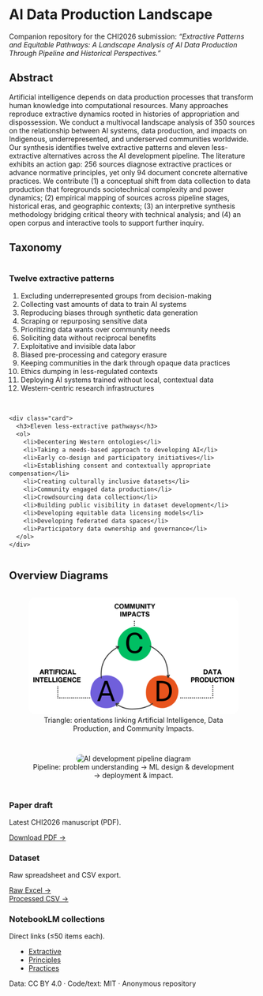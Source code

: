 <!-- HERO -->
<div class="hero-banner">
  <h1>AI Data Production Landscape</h1>
  <p>Companion repository for the CHI2026 submission:
  <em>“Extractive Patterns and Equitable Pathways: A Landscape Analysis of AI Data Production Through Pipeline and Historical Perspectives.”</em></p>
</div>

<!-- ABSTRACT -->
<section id="abstract" style="margin:20px 0;">
  <h2>Abstract</h2>
  <p style="max-width:900px;">
    Artificial intelligence depends on data production processes that transform human knowledge into computational resources. Many approaches reproduce extractive dynamics rooted in histories of appropriation and dispossession. We conduct a multivocal landscape analysis of 350 sources on the relationship between AI systems, data production, and impacts on Indigenous, underrepresented, and underserved communities worldwide. Our synthesis identifies twelve extractive patterns and eleven less-extractive alternatives across the AI development pipeline. The literature exhibits an action gap: 256 sources diagnose extractive practices or advance normative principles, yet only 94 document concrete alternative practices. We contribute (1) a conceptual shift from data collection to data production that foregrounds sociotechnical complexity and power dynamics; (2) empirical mapping of sources across pipeline stages, historical eras, and geographic contexts; (3) an interpretive synthesis methodology bridging critical theory with technical analysis; and (4) an open corpus and interactive tools to support further inquiry.
  </p>
</section>

<!-- TAXONOMY -->
<section id="taxonomy" style="margin:28px 0;">
  <h2>Taxonomy</h2>
  <div style="display:grid;grid-template-columns:repeat(auto-fit,minmax(280px,1fr));gap:16px;">
    <div class="card">
      <h3>Twelve extractive patterns</h3>
      <ol>
        <li>Excluding underrepresented groups from decision-making</li>
        <li>Collecting vast amounts of data to train AI systems</li>
        <li>Reproducing biases through synthetic data generation</li>
        <li>Scraping or repurposing sensitive data</li>
        <li>Prioritizing data wants over community needs</li>
        <li>Soliciting data without reciprocal benefits</li>
        <li>Exploitative and invisible data labor</li>
        <li>Biased pre-processing and category erasure</li>
        <li>Keeping communities in the dark through opaque data practices</li>
        <li>Ethics dumping in less-regulated contexts</li>
        <li>Deploying AI systems trained without local, contextual data</li>
        <li>Western-centric research infrastructures</li>
      </ol>
    </div>

    <div class="card">
      <h3>Eleven less-extractive pathways</h3>
      <ol>
        <li>Decentering Western ontologies</li>
        <li>Taking a needs-based approach to developing AI</li>
        <li>Early co-design and participatory initiatives</li>
        <li>Establishing consent and contextually appropriate compensation</li>
        <li>Creating culturally inclusive datasets</li>
        <li>Community engaged data production</li>
        <li>Crowdsourcing data collection</li>
        <li>Building public visibility in dataset development</li>
        <li>Developing equitable data licensing models</li>
        <li>Developing federated data spaces</li>
        <li>Participatory data ownership and governance</li>
      </ol>
    </div>
  </div>
</section>

<!-- FIGURES -->
<section id="figures" style="margin:28px 0;">
  <h2>Overview Diagrams</h2>
  <div style="display:grid;grid-template-columns:repeat(auto-fit,minmax(280px,1fr));gap:16px;">
    <figure class="card" style="text-align:center;">
      <img src="assets/tri-color.pdf" alt="A/D/C Triangle diagram" style="max-width:100%;height:auto;border-radius:12px;">
      <figcaption class="small-note">Triangle: orientations linking Artificial Intelligence, Data Production, and Community Impacts.</figcaption>
    </figure>
    <figure class="card" style="text-align:center;">
      <img src="assets/Pipe-sine.pdf" alt="AI development pipeline diagram" style="max-width:100%;height:auto;border-radius:12px;">
      <figcaption class="small-note">Pipeline: problem understanding → ML design & development → deployment & impact.</figcaption>
    </figure>
  </div>
</section>

<!-- RESOURCES -->
<div class="cards-grid">
  <div class="card">
    <h3>Paper draft</h3>
    <p>Latest CHI2026 manuscript (PDF).</p>
    <a href="CHI2026_FutureOfData_v3.pdf" class="card-link">Download PDF →</a>
  </div>

  <div class="card">
    <h3>Dataset</h3>
    <p>Raw spreadsheet and CSV export.</p>
    <a href="../data/raw/ai-data-production-landscape.xlsx" class="card-link">Raw Excel →</a><br>
    <a href="../data/processed/dataset.csv" class="card-link">Processed CSV →</a>
  </div>

  <div class="card">
    <h3>NotebookLM collections</h3>
    <p>Direct links (≤50 items each).</p>
    <ul style="margin:0 0 0 1rem;">
      <li><a href="https://notebooklm.google/REPLACE-EXTRACTIVE" target="_blank" rel="noopener">Extractive</a></li>
      <li><a href="https://notebooklm.google/REPLACE-PRINCIPLES" target="_blank" rel="noopener">Principles</a></li>
      <li><a href="https://notebooklm.google/REPLACE-PRACTICES" target="_blank" rel="noopener">Practices</a></li>
    </ul>
  </div>
</div>

<!-- FOOTER -->
<div class="footer">
  <p>Data: CC BY 4.0 · Code/text: MIT · Anonymous repository</p>
</div>
